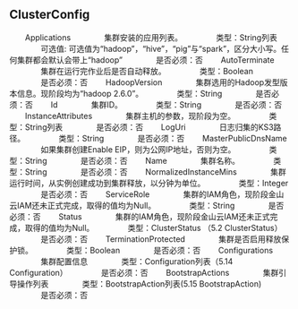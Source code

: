 ## ClusterConfig

　　Applications
　　　　集群安装的应用列表。
　　　　类型：String列表
　　　　可选值: 可选值为“hadoop”，“hive”，“pig”与“spark”，区分大小写。任何集群都会默认会带上“hadoop”
　　　　是否必须：否
　　AutoTerminate
　　　　集群在运行完作业后是否自动释放。
　　　　类型：Boolean 
　　　　是否必须：否
　　HadoopVersion
　　　　集群选用的Hadoop发型版本信息。现阶段均为“hadoop 2.6.0”。
　　　　类型：String
　　　　是否必须：否
　　Id
　　　　集群ID。
　　　　类型：String
　　　　是否必须：否
　　InstanceAttributes
　　　　集群主机的参数，现阶段为空。
　　　　类型：String列表
　　　　是否必须：否
　　LogUri
　　　　日志归集的KS3路径。
　　　　类型：String
　　　　是否必须：否
　　MasterPublicDnsName
　　　　如果集群创建Enable EIP，则为公网IP地址，否则为空。
　　　　类型：String
　　　　是否必须：否
　　Name
　　　　集群名称。
　　　　类型：String
　　　　是否必须：否
　　NormalizedInstanceMins
　　　　集群运行时间，从实例创建成功到集群释放，以分钟为单位。
　　　　类型：Integer
　　　　是否必须：否
　　ServiceRole
　　　　集群的IAM角色，现阶段金山云IAM还未正式完成，取得的值均为Null。
　　　　类型：String
　　　　是否必须：否
　　Status
　　　　集群的IAM角色，现阶段金山云IAM还未正式完成，取得的值均为Null。
　　　　类型：ClusterStatus  （5.2 ClusterStatus）
　　　　是否必须：否
　　TerminationProtected
　　　　集群是否启用释放保护锁。
　　　　类型：Boolean
　　　　是否必须：否
　　Configurations
　　　　集群配置信息
　　　　类型：Configuration列表（5.14 Configuration）
　　　　是否必须：否
　　BootstrapActions
　　　　集群引导操作列表
　　　　类型：BootstrapAction列表(5.15 BootstrapAction)
　　　　是否必须：否
